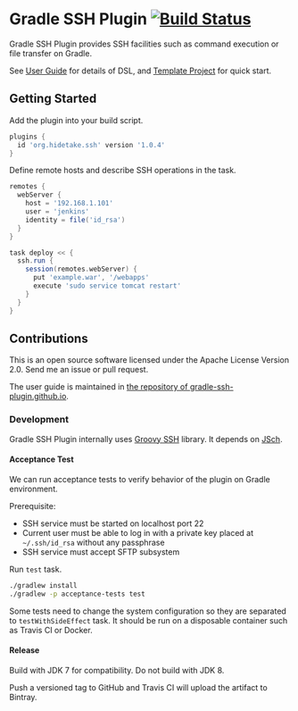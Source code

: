 Gradle SSH Plugin [![Build Status](https://travis-ci.org/int128/gradle-ssh-plugin.svg?branch=master)](https://travis-ci.org/int128/gradle-ssh-plugin)
=================

Gradle SSH Plugin provides SSH facilities such as command execution or file transfer on Gradle.

See [User Guide](https://gradle-ssh-plugin.github.io/user-guide.html) for details of DSL,
and [Template Project](https://github.com/gradle-ssh-plugin/template) for quick start.


Getting Started
---------------

Add the plugin into your build script.

```groovy
plugins {
  id 'org.hidetake.ssh' version '1.0.4'
}
```

Define remote hosts and describe SSH operations in the task.

```groovy
remotes {
  webServer {
    host = '192.168.1.101'
    user = 'jenkins'
    identity = file('id_rsa')
  }
}

task deploy << {
  ssh.run {
    session(remotes.webServer) {
      put 'example.war', '/webapps'
      execute 'sudo service tomcat restart'
    }
  }
}
```

Contributions
-------------

This is an open source software licensed under the Apache License Version 2.0.
Send me an issue or pull request.

The user guide is maintained in [the repository of gradle-ssh-plugin.github.io](https://github.com/gradle-ssh-plugin/gradle-ssh-plugin.github.io).

### Development

Gradle SSH Plugin internally uses [Groovy SSH](https://github.com/int128/groovy-ssh) library.
It depends on [JSch](http://www.jcraft.com/jsch/).

#### Acceptance Test

We can run acceptance tests to verify behavior of the plugin on Gradle environment.

Prerequisite:

* SSH service must be started on localhost port 22
* Current user must be able to log in with a private key placed at `~/.ssh/id_rsa` without any passphrase
* SSH service must accept SFTP subsystem

Run `test` task.

```sh
./gradlew install
./gradlew -p acceptance-tests test
```

Some tests need to change the system configuration so they are separated to `testWithSideEffect` task.
It should be run on a disposable container such as Travis CI or Docker.

#### Release

Build with JDK 7 for compatibility. Do not build with JDK 8.

Push a versioned tag to GitHub and Travis CI will upload the artifact to Bintray.
